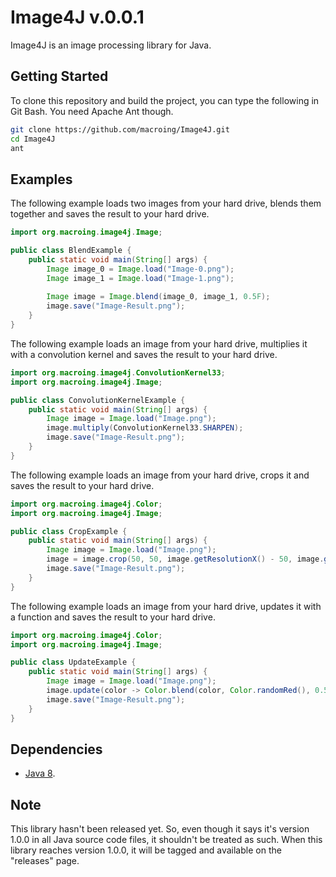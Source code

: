Image4J v.0.0.1
===============
Image4J is an image processing library for Java.

Getting Started
---------------
To clone this repository and build the project, you can type the following in Git Bash. You need Apache Ant though.
```bash
git clone https://github.com/macroing/Image4J.git
cd Image4J
ant
```

Examples
--------
The following example loads two images from your hard drive, blends them together and saves the result to your hard drive.
```java
import org.macroing.image4j.Image;

public class BlendExample {
    public static void main(String[] args) {
        Image image_0 = Image.load("Image-0.png");
        Image image_1 = Image.load("Image-1.png");
        
        Image image = Image.blend(image_0, image_1, 0.5F);
        image.save("Image-Result.png");
    }
}
```

The following example loads an image from your hard drive, multiplies it with a convolution kernel and saves the result to your hard drive.
```java
import org.macroing.image4j.ConvolutionKernel33;
import org.macroing.image4j.Image;

public class ConvolutionKernelExample {
    public static void main(String[] args) {
        Image image = Image.load("Image.png");
        image.multiply(ConvolutionKernel33.SHARPEN);
        image.save("Image-Result.png");
    }
}
```

The following example loads an image from your hard drive, crops it and saves the result to your hard drive.
```java
import org.macroing.image4j.Color;
import org.macroing.image4j.Image;

public class CropExample {
    public static void main(String[] args) {
        Image image = Image.load("Image.png");
        image = image.crop(50, 50, image.getResolutionX() - 50, image.getResolutionY() - 50, Color.BLACK, false, false);
        image.save("Image-Result.png");
    }
}
```

The following example loads an image from your hard drive, updates it with a function and saves the result to your hard drive.
```java
import org.macroing.image4j.Color;
import org.macroing.image4j.Image;

public class UpdateExample {
    public static void main(String[] args) {
        Image image = Image.load("Image.png");
        image.update(color -> Color.blend(color, Color.randomRed(), 0.5F));
        image.save("Image-Result.png");
    }
}
```

Dependencies
------------
 - [Java 8](http://www.java.com).

Note
----
This library hasn't been released yet. So, even though it says it's version 1.0.0 in all Java source code files, it shouldn't be treated as such. When this library reaches version 1.0.0, it will be tagged and available on the "releases" page.